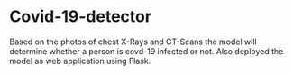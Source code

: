 # Covid-19-detector
Based on the photos of chest X-Rays and CT-Scans the model will determine whether a person is covd-19 infected or not. Also deployed the model as web application using Flask.
